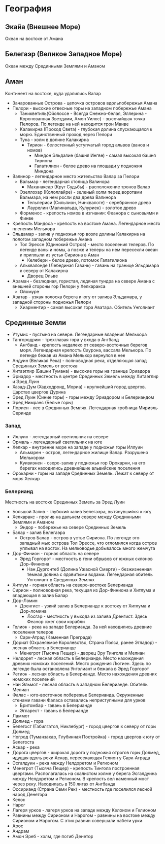 # География

## Экайа (Внешнее Море)

Океан на востоке от Амана

## Белегаэр (Великое Западное Море)

Океан между Срединными Землями и Аманом

## Аман

Континент на востоке, куда удалились Валар

* Зачарованные Острова - цепочка островов вдольпобережья Амана
* Пелори - высокие отвесные горы на западном побережье Амана
    * Таникветиль(Ойолоссе - Всегда Снежно-белая, Эллерина - Коронованная
      Звездами, Амон Уилос) - высочайшая точка Пелоров. По легенде на ней
      находится трон Манве
    * Калакирна (Проход  Света) - глубокая долина спускающаяся к морю.
      Единственный проход через Пелори
    * Туна - холм в долине Калакирна
        * Тирион - белостенный уступчатый город альвов (ванов и номов)
            * Миндон Эльдалие (башня Ингве) - самая высокая башня Тириона
            * Галатилион - белое древо на площади у подножия Миндона
* Валинор - легендарное место жительство Валар за Пелори
    * Вальмар - легендарная столица Валинора
        * Маханаксар (Круг Судьбы) - расположение тронов Валар
    * Эзеллохар (Кололлайре) - зеленый холм перед воротами Вальмара, на нем
      росли два древа Валинора
        * Тельпериси (Сильпион, Нинквалоте) - серебрянное древо
        * Лаурелин (Малинальда, Кулуриен) - золотое древо
    * Форменос - крепость номов в изгнании: Феанора с сыновьями и Финве
* Крепость Мандоса - крепость на востоке Амана. Легендарное место пленения
  Мелькора
* Эльдамар - залив у подножья гор возле долины Калакирна на пологом западном
  побережье Амана
    * Тол Эрессе (Одинокий  Остров) - место поселения телеров. По легенде ваны
      и номы, а позже и телеры на нем пересекли океан и приплыли из устья
      Сириона в Аман
        * Келебери - белое древо, потомок Галатилиона
    * Альквалонде (Лебединая Гавань) - гавань на границе Эльдамара к северу от
      Калакирна
        * Дворец Ольве
* Араман - безлюдная, гористая, ледяная тундра на севере Амана с внешней
  стороны гор Пелори у Хелкаракса
    * Ойомуре
* Аватар - узкая полоска берега к югу от залива Эльдамара, у западной стороны
  подножья Пелори
    * Хиарментир - самая высокая гора Аватара. Обитель Унголиант

## Срединные Земли

* Утумис - пустыня на севере. Легендарные владения Мелькора
* Тангородрим - трехглавая гора у входа в Ангбанд
    * Ангбанд - крепость недалеко от северо-восточных берегов моря. Легендарная
      крепость Саурона, вассала Мелькора. По легенде бежав из Амана Мелькор
      вернулся в нее
* Андуин (Великая Река) - полноводная река, отделяющая запад Срединных Земель
  от востока
* Хитаэглир (Башни Тумана) - высокие горы на границе Эриадора
* Эриадор - местность в центре Срединных Земель между Хитаэглир и Эред Луин
* Хазад-Дум (Хадходроид, Мориа) - крупнейший город цвергов. Царство цвергов
  Дурина
* Эред Луин (Синие горы) - горы между Эриадором и Белериандом
* Эред Нимранс (Белые горы)
* Лориен - лес в Срединных Землях. Легендарная гробница Мириэль Серинде 

### Запад

* Иллуин - легендарный светильник на севере 
* Ормаль - легендарный светильник на юге
* Хелкар - внутренне море на западе у подножья горы Иллуин
    * Альмарен - остров, легендарное жилище Валар. Разрушено Мелькором
    * Куивиэнен - озеро-залив у подножья гор Орокарни, на его берегах
      находились древнейшие альвийские поселения
* Орокарни - горы на западе Срединных Земель. Лежат к северу от моря Хелкар

### Белерианд

Местность на востоке Срединных Земель за Эред Луин

* Большой Залив - глубокий залив Белегаэра, вытянувшийся к  югу
* Хелкаракс - пролив на дальнем севере между Срединными Землями и Аманом
   * Эндор - побережье на севере Срединных Земель
* Балар - залив Белегаэра
    * Остров Балар - остров в устье Сириона. По легенде это западный мыс
      острова Тол Эрессе, что отломился когда остров уплывал на восток. На
      мелководье добывалось много жемчуга
* Дор-Финион - горная область на севере
    * Эред Горгорот - местность в тени обрывов от южных склонов Дор-Финиона
        * Нан Дургонтеб (Долина  Ужасной  Смерти) - безжизненная темная долина
          с ядовитыми водами. Легендарная обитель Унголиант в Срединных Землях
* Хитлум - горная область на северо-востоке Белерианда
* Сирион - полноводная река, текущая из Дор-Финиона и Хитлума и впадающая в
  залив Балар
* Дор-Ломин  
    * Дренгист - узкий залив в Белерианде к востоку от Хитлума и Дор-ломина
        * Лосгар - местность у выхода из залива Дренгист. Здесь Феанор сжег
          свои корабли
* Гелион - река на западе Белерианда. За ней находились древние поселения
  телеров
    * Сарк-Атрад (Каменная Преграда)
* Дориат (Охраняемое Королевство, Страна Пояса, ранее Эгладор) - лесная область
  в Белерианде
    * Менегрот (Тысяча Пещер) - дворец Эру Тингола и Мелиан
* Нелдорет - лесная область в Белерианде. Место нахождения древних номских
  поселений. Место рождения Лютиен. Здесь по легенде была остановлена Унголиант
  и бежала в Эред Горгорот  
* Регион - лесная область в Белерианде. Место нахождения древних номских
  поселений
* Нан Эльмот - лесная область в западном Белерианде. Обитель Мелиан
* Фалас - юго-восточное побережье Белерианда. Окруженные стенами гавани Фаласа
  оставались неприступными для урков
    * Бритомбар - гавань в Белерианде
    * Эгларест - гавань в Белерианде
* Ламмот
* Долмед - гора
* Белегост (Габилгатол, Никлебург) - город цвергов к северу от горы Долмед
* Ногрод (Туманзахар, Глубинная Постройка) - город цвергов к югу от Белегоста
* Аскар - река
* Дорога цвергов - широкая дорога у подножья отрогов горы Долмед, идущая вдоль
  реки Аскар, пересекающая Гелион у Сарк-Атрада
* Эсгалдуин - река между Нелдоретом и Регионом
* Менегрот (Тысяча Пещер) - крепость Тингола построенная цвергами.
  Располагалась на скалистом холме у берега Эсгалдуина между Нелдоретом и
  Регионом. В крепость вел каменный мост через реку. Находилась в 150 лигах от
  Ангбанда
* Оссирианд (Страна Семи Рек) - местность где поселился лесной народ Денетора
* Келон
* Нарог
* Лагеря урков - лагеря урков на западе между Келоном и Гелионом
* Равнины между Сирионом и Нарогом - равнины на востоке между Сирионом и
  Нарогом. С этих равнин совершали набеги урки
* Арос
* Андрам
* Амон Эреб - холм, где погиб Денетор
